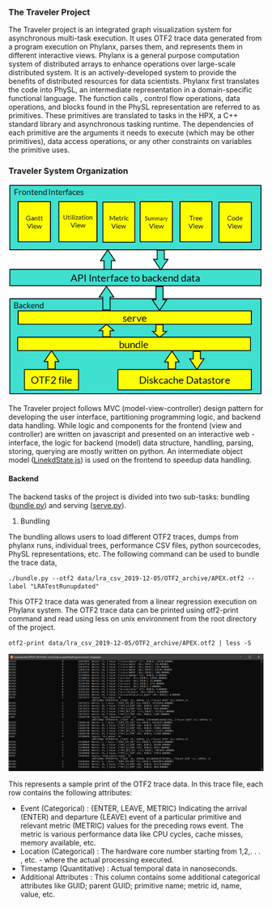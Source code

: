 ### The Traveler Project
The Traveler project is an integrated graph visualization system for asynchronous multi-task execution. It uses OTF2 trace data generated from a program
 execution on Phylanx, parses them, and represents them in different interactive views. Phylanx is a general purpose computation system of distributed arrays
  to enhance operations over large-scale distributed system. It is an actively-developed system to provide the benefits of distributed resources for data
   scientists. Phylanx first translates the code into PhySL, an intermediate representation in a domain-specific functional language. The function calls
   , control flow operations, data operations, and blocks found in the PhySL representation are referred to as primitives. These primitives are translated to
    tasks in the HPX, a C++ standard library and asynchronous tasking runtime. The dependencies of each primitive are the arguments it needs to execute
     (which may be other primitives), data access operations, or any other constraints on variables the primitive uses.
     
### Traveler System Organization
![Traveler System Architecture](https://github.com/sayefsakin/695C-spring-20-notes/blob/master/misc_figures/traveler-architecture.png "Traveler System Architecture")

The Traveler project follows MVC (model-view-controller) design pattern for developing the user interface, partitioning programming logic, and
 backend data handling. While logic and components for the frontend (view and controller) are written on javascript and presented on an interactive web
 -interface, the logic for backend (model) data structure, handling, parsing, storing, querying are mostly written on python. An intermediate object model
  ([LinekdState.js](https://github.com/hdc-arizona/traveler-integrated/blob/c80304293e60d380989ae1b4ba9c63416f64875f/static/models/LinkedState.js#L4)) is
   used on the frontend to speedup data handling.
   
#### Backend
The backend tasks of the project is divided into two sub-tasks: bundling ([bundle.py](https://github.com/hdc-arizona/traveler-integrated/blob/master/bundle.py)) and serving ([serve.py](https://github.com/hdc-arizona/traveler-integrated/blob/master/serve.py)).

1. Bundling

The bundling allows users to load different OTF2 traces, dumps from phylanx runs, individual trees, performance CSV files, python sourcecodes, PhySL
 representations, etc. The following command can be used to bundle the trace data,
 
 ```shell script
./bundle.py --otf2 data/lra_csv_2019-12-05/OTF2_archive/APEX.otf2 --label "LRATestRunupdated"
```

This OTF2 trace data was generated from a linear regression execution on Phylanx system. The OTF2 trace data can be printed using otf2-print command and read
 using less on unix environment from the root directory of the project.
 
 ```shell script
otf2-print data/lra_csv_2019-12-05/OTF2_archive/APEX.otf2 | less -S
```

![Sample print from the OTF2 trace data](https://github.com/sayefsakin/695C-spring-20-notes/blob/master/misc_figures/sample-otf2-print.PNG "Sample print of the OTF2 trace data")

This represents a sample print of the OTF2 trace data. In this trace file, each row contains the following attributes:
- Event (Categorical) : {ENTER, LEAVE, METRIC} Indicating the arrival (ENTER) and departure (LEAVE) event of a particular primitive and relevant metric
 (METRIC) values for the preceding rows event. The metric is various performance data like CPU cycles, cache misses, memory available, etc.
- Location (Categorical) : The hardware core number starting from 1,2,. . . , etc. - where the actual processing executed.
- Timestamp (Quantitative) : Actual temporal data in nanoseconds.
- Additional Attributes : This column contains some additional categorical attributes like GUID; parent GUID; primitive name; metric id, name, value, etc.
